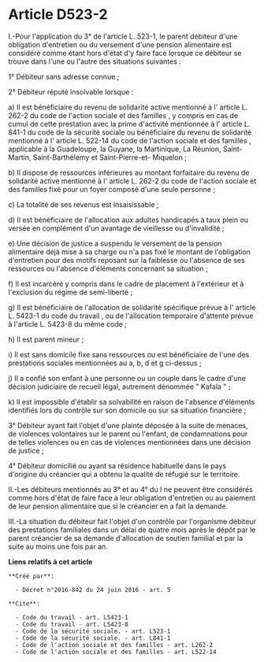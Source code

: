 # Article D523-2

I.-Pour l'application du 3° de l'article L. 523-1, le parent débiteur d'une obligation d'entretien ou du versement d'une
pension alimentaire est considéré comme étant hors d'état d'y faire face lorsque ce débiteur se trouve dans l'une ou l'autre
des situations suivantes : 

1° Débiteur sans adresse connue ; 

2° Débiteur réputé insolvable lorsque : 

a) Il est bénéficiaire du revenu de solidarité active mentionné à l'
article L. 262-2 du code de l'action sociale et des familles
, y compris en cas de cumul de cette prestation avec la prime d'activité mentionnée à l'
article L. 841-1 du code de la sécurité sociale 
ou bénéficiaire du revenu de solidarité mentionné à l'
article L. 522-14 du code de l'action sociale et des familles
, applicable à la Guadeloupe, la Guyane, la Martinique, La Réunion, Saint-Martin, Saint-Barthélemy et Saint-Pierre-et-
Miquelon ; 

b) Il dispose de ressources inférieures au montant forfaitaire du revenu de solidarité active mentionné à l'
article L. 262-2 du code de l'action sociale et des familles 
fixé pour un foyer composé d'une seule personne ; 

c) La totalité de ses revenus est insaisissable ; 

d) Il est bénéficiaire de l'allocation aux adultes handicapés à taux plein ou versée en complément d'un avantage de
vieillesse ou d'invalidité ; 

e) Une décision de justice a suspendu le versement de la pension alimentaire déjà mise à sa charge ou n'a pas fixé le montant
de l'obligation d'entretien pour des motifs reposant sur la faiblesse ou l'absence de ses ressources ou l'absence d'éléments
concernant sa situation ; 

f) Il est incarcéré y compris dans le cadre de placement à l'extérieur et à l'exclusion du régime de semi-liberté ; 

g) Il est bénéficiaire de l'allocation de solidarité spécifique prévue à l'
article L. 5423-1 du code du travail
, ou de l'allocation temporaire d'attente prévue à l'article L. 5423-8 du même code ; 

h) Il est parent mineur ; 

i) Il est sans domicile fixe sans ressources ou est bénéficiaire de l'une des prestations sociales mentionnées au a, b, d et
g ci-dessus ; 

j) Il a confié son enfant à une personne ou un couple dans le cadre d'une décision judiciaire de recueil légal, autrement
dénommée " Kafala " ; 

k) Il est impossible d'établir sa solvabilité en raison de l'absence d'éléments identifiés lors du contrôle sur son domicile
ou sur sa situation financière ; 

3° Débiteur ayant fait l'objet d'une plainte déposée à la suite de menaces, de violences volontaires sur le parent ou
l'enfant, de condamnations pour de telles violences ou en cas de violences mentionnées dans une décision de justice ; 

4° Débiteur domicilié ou ayant sa résidence habituelle dans le pays d'origine du créancier qui a obtenu la qualité de réfugié
sur le territoire. 

II.-Les débiteurs mentionnés au 3° et au 4° du I ne peuvent être considérés comme hors d'état de faire face à leur obligation
d'entretien ou au paiement de leur pension alimentaire que si le créancier en a fait la demande. 

III.-La situation du débiteur fait l'objet d'un contrôle par l'organisme débiteur des prestations familiales dans un délai de
quatre mois après le dépôt par le parent créancier de sa demande d'allocation de soutien familial et par la suite au moins
une fois par an.

**Liens relatifs à cet article**

	**Créé par**:

	  - Décret n°2016-842 du 24 juin 2016 - art. 5

	**Cite**:

	  - Code du travail - art. L5423-1
	  - Code du travail - art. L5423-8
	  - Code de la sécurité sociale. - art. L523-1
	  - Code de la sécurité sociale. - art. L841-1
	  - Code de l'action sociale et des familles - art. L262-2
	  - Code de l'action sociale et des familles - art. L522-14
